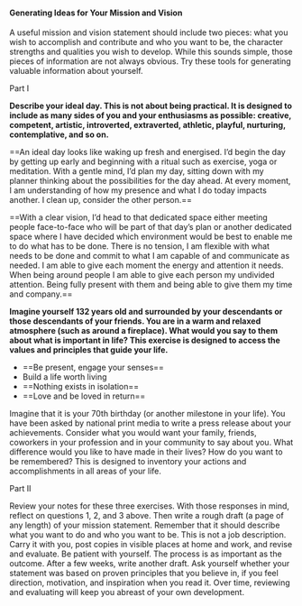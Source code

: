 #### Generating Ideas for Your Mission and Vision

A useful mission and vision statement should include two pieces: what you wish to accomplish and contribute and who you want to be, the character strengths and qualities you wish to develop. While this sounds simple, those pieces of information are not always obvious. Try these tools for generating valuable information about yourself.

Part I

**Describe your ideal day. This is not about being practical. It is designed to include as many sides of you and your enthusiasms as possible: creative, competent, artistic, introverted, extraverted, athletic, playful, nurturing, contemplative, and so on.**

==An ideal day looks like waking up fresh and energised. I’d begin the day by getting up early and beginning with a ritual such as exercise, yoga or meditation. With a gentle mind, I’d plan my day, sitting down with my planner thinking about the possibilities for the day ahead. At every moment, I am understanding of how my presence and what I do today impacts another. I clean up, consider the other person.==

==With a clear vision, I’d head to that dedicated space either meeting people face-to-face who will be part of that day’s plan or another dedicated space where I have decided which environment would be best to enable me to do what has to be done. There is no tension, I am flexible with what needs to be done and commit to what I am capable of and communicate as needed. I am able to give each moment the energy and attention it needs. When being around people I am able to give each person my undivided attention. Being fully present with them and being able to give them my time and company.==

**Imagine yourself 132 years old and surrounded by your descendants or those descendants of your friends. You are in a warm and relaxed atmosphere (such as around a fireplace). What would you say to them about what is important in life? This exercise is designed to access the values and principles that guide your life.**

- ==Be present, engage your senses==
- Build a life worth living
- ==Nothing exists in isolation==
- ==Love and be loved in return==

Imagine that it is your 70th birthday (or another milestone in your life). You have been asked by national print media to write a press release about your achievements. Consider what you would want your family, friends, coworkers in your profession and in your community to say about you. What difference would you like to have made in their lives? How do you want to be remembered? This is designed to inventory your actions and accomplishments in all areas of your life.

Part II

Review your notes for these three exercises. With those responses in mind, reflect on questions 1, 2, and 3 above. Then write a rough draft (a page of any length) of your mission statement. Remember that it should describe what you want to do and who you want to be. This is not a job description. Carry it with you, post copies in visible places at home and work, and revise and evaluate. Be patient with yourself. The process is as important as the outcome. After a few weeks, write another draft. Ask yourself whether your statement was based on proven principles that you believe in, if you feel direction, motivation, and inspiration when you read it. Over time, reviewing and evaluating will keep you abreast of your own development.